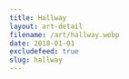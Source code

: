 ```yaml
---
title: Hallway
layout: art-detail
filename: /art/hallway.webp
date: 2018-01-01
excludefeed: true
slug: hallway
---
```

